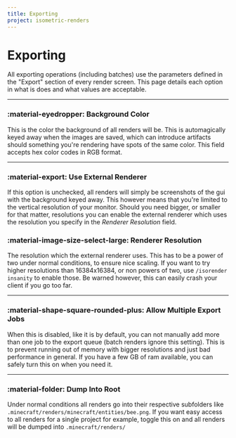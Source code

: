 ```yaml
---
title: Exporting
project: isometric-renders
---
```

# Exporting

All exporting operations (including batches) use the parameters defined in the "Export" section of every render screen. This page details each option in what is does and what values are acceptable.

***
### :material-eyedropper: Background Color
This is the color the background of all renders will be. This is automagically keyed away when the images are saved, which can introduce artifacts should something you're rendering have spots of the same color. This field accepts hex color codes in RGB format.

***
### :material-export: Use External Renderer
If this option is unchecked, all renders will simply be screenshots of the gui with the background keyed away. This however means that you're limited to the vertical resolution of your monitor. Should you need bigger, or smaller for that matter, resolutions you can enable the external renderer which uses the resolution you specify in the *Renderer Resolution* field.

### :material-image-size-select-large: Renderer Resolution
The resolution which the external renderer uses. This has to be a power of two under normal conditions, to ensure nice scaling. If you want to try higher resolutions than 16384x16384, or non powers of two, use `/isorender insanity` to enable those. Be warned however, this can easily crash your client if you go too far.

***
### :material-shape-square-rounded-plus: Allow Multiple Export Jobs
When this is disabled, like it is by default, you can not manually add more than one job to the export queue (batch renders ignore this setting). This is to prevent running out of memory with bigger resolutions and just bad performance in general. If you have a few GB of ram available, you can safely turn this on when you need it.

***
### :material-folder: Dump Into Root
Under normal conditions all renders go into their respective subfolders like `.minecraft/renders/minecraft/entities/bee.png`. If you want easy access to all renders for a single project for example, toggle this on and all renders will be dumped into `.minecraft/renders/`